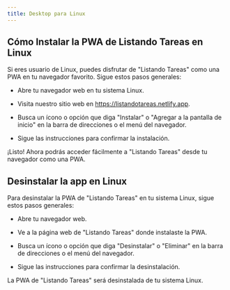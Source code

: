 ```yaml
---
title: Desktop para Linux
---
```


## Cómo Instalar la PWA de Listando Tareas en Linux

Si eres usuario de Linux, puedes disfrutar de "Listando Tareas" como una PWA en tu navegador favorito. Sigue estos pasos generales:

- Abre tu navegador web en tu sistema Linux.

- Visita nuestro sitio web en https://listandotareas.netlify.app.

- Busca un ícono o opción que diga "Instalar" o "Agregar a la pantalla de inicio" en la barra de direcciones o el menú del navegador.

- Sigue las instrucciones para confirmar la instalación.

¡Listo! Ahora podrás acceder fácilmente a "Listando Tareas" desde tu navegador como una PWA.


## Desinstalar la app en Linux

Para desinstalar la PWA de "Listando Tareas" en tu sistema Linux, sigue estos pasos generales:

- Abre tu navegador web.

- Ve a la página web de "Listando Tareas" donde instalaste la PWA.

- Busca un ícono o opción que diga "Desinstalar" o "Eliminar" en la barra de direcciones o el menú del navegador.

- Sigue las instrucciones para confirmar la desinstalación.

La PWA de "Listando Tareas" será desinstalada de tu sistema Linux.
